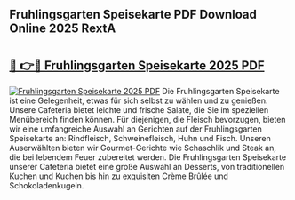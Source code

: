 ## Fruhlingsgarten Speisekarte PDF Download Online 2025 RextA

# <h2><a href="http://gc9m6n9.nevu.top/?p=Fruhlingsgarten+Speisekarte">🔗 👉🔴 Fruhlingsgarten Speisekarte 2025 PDF</a></h2>

[![Fruhlingsgarten Speisekarte 2025 PDF](https://i.imgur.com/dBaPXMq.png)](http://gc9m6n9.nevu.top/?p=Fruhlingsgarten+Speisekarte)
Die Fruhlingsgarten Speisekarte ist eine Gelegenheit, etwas für sich selbst zu wählen und zu genießen. Unsere Cafeteria bietet leichte und frische Salate, die Sie im speziellen Menübereich finden können. Für diejenigen, die Fleisch bevorzugen, bieten wir eine umfangreiche Auswahl an Gerichten auf der Fruhlingsgarten Speisekarte an: Rindfleisch, Schweinefleisch, Huhn und Fisch. Unseren Auserwählten bieten wir Gourmet-Gerichte wie Schaschlik und Steak an, die bei lebendem Feuer zubereitet werden. Die Fruhlingsgarten Speisekarte unserer Cafeteria bietet eine große Auswahl an Desserts, von traditionellen Kuchen und Kuchen bis hin zu exquisiten Crème Brûlée und Schokoladenkugeln.
